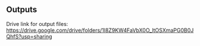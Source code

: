 ## Outputs
Drive link for output files: https://drive.google.com/drive/folders/1l8Z9KW4FaVbX0O_ltOSXmaPG0B0JQhfS?usp=sharing
